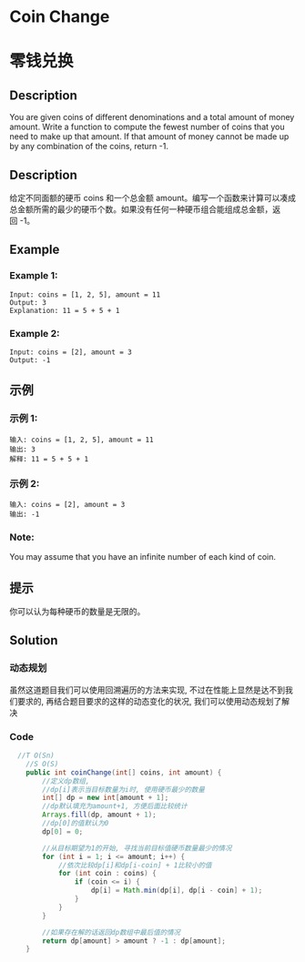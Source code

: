 # Coin Change
# 零钱兑换


## Description
You are given coins of different denominations and a total amount of money amount. Write a function to compute the fewest number of coins that you need to make up that amount. If that amount of money cannot be made up by any combination of the coins, return -1.


## Description
给定不同面额的硬币 coins 和一个总金额 amount。编写一个函数来计算可以凑成总金额所需的最少的硬币个数。如果没有任何一种硬币组合能组成总金额，返回 -1。


## Example
### Example 1:
    Input: coins = [1, 2, 5], amount = 11
    Output: 3 
    Explanation: 11 = 5 + 5 + 1

### Example 2:
    Input: coins = [2], amount = 3
    Output: -1

## 示例
### 示例 1:
    输入: coins = [1, 2, 5], amount = 11
    输出: 3 
    解释: 11 = 5 + 5 + 1

### 示例 2:
    输入: coins = [2], amount = 3
    输出: -1


### Note:
You may assume that you have an infinite number of each kind of coin.

## 提示
你可以认为每种硬币的数量是无限的。


## Solution
### 动态规划
虽然这道题目我们可以使用回溯遍历的方法来实现, 不过在性能上显然是达不到我们要求的, 再结合题目要求的这样的动态变化的状况, 我们可以使用动态规划了解决

### Code

```java
  //T O(Sn)
    //S O(S)
    public int coinChange(int[] coins, int amount) {
        //定义dp数组,
        //dp[i]表示当目标数量为i时, 使用硬币最少的数量
        int[] dp = new int[amount + 1];
        //dp默认填充为amount+1, 方便后面比较统计
        Arrays.fill(dp, amount + 1);
        //dp[0]的值默认为0
        dp[0] = 0;

        //从目标期望为1的开始, 寻找当前目标值硬币数量最少的情况
        for (int i = 1; i <= amount; i++) {
            //依次比较dp[i]和dp[i-coin] + 1比较小的值
            for (int coin : coins) {
                if (coin <= i) {
                    dp[i] = Math.min(dp[i], dp[i - coin] + 1);
                }
            }
        }

        //如果存在解的话返回dp数组中最后值的情况
        return dp[amount] > amount ? -1 : dp[amount];
    }
```